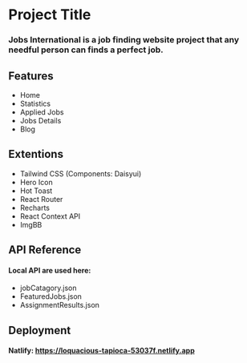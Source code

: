# Project Title

### Jobs International is a job finding website project that any needful person can finds a perfect job.


## Features
- Home
- Statistics
- Applied Jobs
- Jobs Details
- Blog
## Extentions
- Tailwind CSS (Components: Daisyui)
- Hero Icon
- Hot Toast
- React Router
- Recharts
- React Context API 
- ImgBB
## API Reference

#### Local API are used here: 
- jobCatagory.json
- FeaturedJobs.json
- AssignmentResults.json




## Deployment

#### Natlify: https://loquacious-tapioca-53037f.netlify.app
